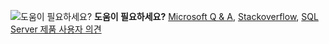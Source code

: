 <Token>![도움이 필요하세요?](media/needhelp_person_icon.png)  **도움이 필요하세요?** [Microsoft Q & A](/answers/products/sql-server), [Stackoverflow](https://stackoverflow.com/questions/tagged/sql-server), [SQL Server 제품 사용자 의견](https://feedback.azure.com/forums/908035-sql-server)</Token>